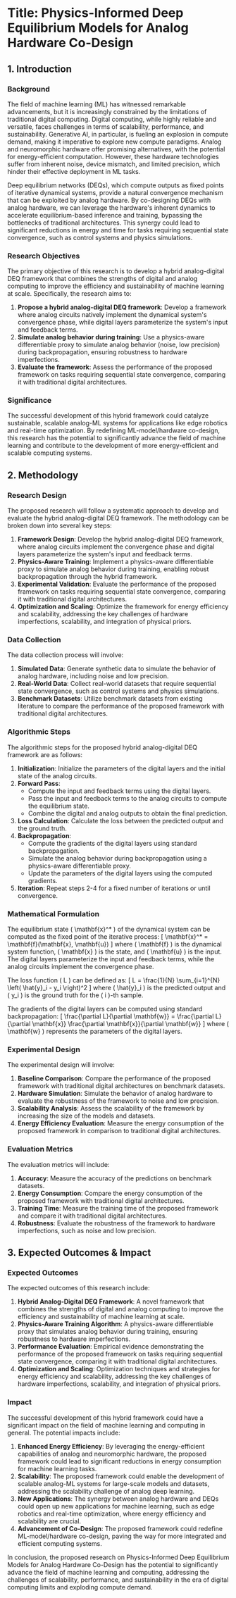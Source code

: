 # Title: Physics-Informed Deep Equilibrium Models for Analog Hardware Co-Design

## 1. Introduction

### Background

The field of machine learning (ML) has witnessed remarkable advancements, but it is increasingly constrained by the limitations of traditional digital computing. Digital computing, while highly reliable and versatile, faces challenges in terms of scalability, performance, and sustainability. Generative AI, in particular, is fueling an explosion in compute demand, making it imperative to explore new compute paradigms. Analog and neuromorphic hardware offer promising alternatives, with the potential for energy-efficient computation. However, these hardware technologies suffer from inherent noise, device mismatch, and limited precision, which hinder their effective deployment in ML tasks.

Deep equilibrium networks (DEQs), which compute outputs as fixed points of iterative dynamical systems, provide a natural convergence mechanism that can be exploited by analog hardware. By co-designing DEQs with analog hardware, we can leverage the hardware's inherent dynamics to accelerate equilibrium-based inference and training, bypassing the bottlenecks of traditional architectures. This synergy could lead to significant reductions in energy and time for tasks requiring sequential state convergence, such as control systems and physics simulations.

### Research Objectives

The primary objective of this research is to develop a hybrid analog-digital DEQ framework that combines the strengths of digital and analog computing to improve the efficiency and sustainability of machine learning at scale. Specifically, the research aims to:

1. **Propose a hybrid analog-digital DEQ framework**: Develop a framework where analog circuits natively implement the dynamical system's convergence phase, while digital layers parameterize the system's input and feedback terms.
2. **Simulate analog behavior during training**: Use a physics-aware differentiable proxy to simulate analog behavior (noise, low precision) during backpropagation, ensuring robustness to hardware imperfections.
3. **Evaluate the framework**: Assess the performance of the proposed framework on tasks requiring sequential state convergence, comparing it with traditional digital architectures.

### Significance

The successful development of this hybrid framework could catalyze sustainable, scalable analog-ML systems for applications like edge robotics and real-time optimization. By redefining ML-model/hardware co-design, this research has the potential to significantly advance the field of machine learning and contribute to the development of more energy-efficient and scalable computing systems.

## 2. Methodology

### Research Design

The proposed research will follow a systematic approach to develop and evaluate the hybrid analog-digital DEQ framework. The methodology can be broken down into several key steps:

1. **Framework Design**: Develop the hybrid analog-digital DEQ framework, where analog circuits implement the convergence phase and digital layers parameterize the system's input and feedback terms.
2. **Physics-Aware Training**: Implement a physics-aware differentiable proxy to simulate analog behavior during training, enabling robust backpropagation through the hybrid framework.
3. **Experimental Validation**: Evaluate the performance of the proposed framework on tasks requiring sequential state convergence, comparing it with traditional digital architectures.
4. **Optimization and Scaling**: Optimize the framework for energy efficiency and scalability, addressing the key challenges of hardware imperfections, scalability, and integration of physical priors.

### Data Collection

The data collection process will involve:

1. **Simulated Data**: Generate synthetic data to simulate the behavior of analog hardware, including noise and low precision.
2. **Real-World Data**: Collect real-world datasets that require sequential state convergence, such as control systems and physics simulations.
3. **Benchmark Datasets**: Utilize benchmark datasets from existing literature to compare the performance of the proposed framework with traditional digital architectures.

### Algorithmic Steps

The algorithmic steps for the proposed hybrid analog-digital DEQ framework are as follows:

1. **Initialization**: Initialize the parameters of the digital layers and the initial state of the analog circuits.
2. **Forward Pass**:
   - Compute the input and feedback terms using the digital layers.
   - Pass the input and feedback terms to the analog circuits to compute the equilibrium state.
   - Combine the digital and analog outputs to obtain the final prediction.
3. **Loss Calculation**: Calculate the loss between the predicted output and the ground truth.
4. **Backpropagation**:
   - Compute the gradients of the digital layers using standard backpropagation.
   - Simulate the analog behavior during backpropagation using a physics-aware differentiable proxy.
   - Update the parameters of the digital layers using the computed gradients.
5. **Iteration**: Repeat steps 2-4 for a fixed number of iterations or until convergence.

### Mathematical Formulation

The equilibrium state \( \mathbf{x}^* \) of the dynamical system can be computed as the fixed point of the iterative process:
\[ \mathbf{x}^* = \mathbf{f}(\mathbf{x}, \mathbf{u}) \]
where \( \mathbf{f} \) is the dynamical system function, \( \mathbf{x} \) is the state, and \( \mathbf{u} \) is the input. The digital layers parameterize the input and feedback terms, while the analog circuits implement the convergence phase.

The loss function \( L \) can be defined as:
\[ L = \frac{1}{N} \sum_{i=1}^{N} \left( \hat{y}_i - y_i \right)^2 \]
where \( \hat{y}_i \) is the predicted output and \( y_i \) is the ground truth for the \( i \)-th sample.

The gradients of the digital layers can be computed using standard backpropagation:
\[ \frac{\partial L}{\partial \mathbf{w}} = \frac{\partial L}{\partial \mathbf{x}} \frac{\partial \mathbf{x}}{\partial \mathbf{w}} \]
where \( \mathbf{w} \) represents the parameters of the digital layers.

### Experimental Design

The experimental design will involve:

1. **Baseline Comparison**: Compare the performance of the proposed framework with traditional digital architectures on benchmark datasets.
2. **Hardware Simulation**: Simulate the behavior of analog hardware to evaluate the robustness of the framework to noise and low precision.
3. **Scalability Analysis**: Assess the scalability of the framework by increasing the size of the models and datasets.
4. **Energy Efficiency Evaluation**: Measure the energy consumption of the proposed framework in comparison to traditional digital architectures.

### Evaluation Metrics

The evaluation metrics will include:

1. **Accuracy**: Measure the accuracy of the predictions on benchmark datasets.
2. **Energy Consumption**: Compare the energy consumption of the proposed framework with traditional digital architectures.
3. **Training Time**: Measure the training time of the proposed framework and compare it with traditional digital architectures.
4. **Robustness**: Evaluate the robustness of the framework to hardware imperfections, such as noise and low precision.

## 3. Expected Outcomes & Impact

### Expected Outcomes

The expected outcomes of this research include:

1. **Hybrid Analog-Digital DEQ Framework**: A novel framework that combines the strengths of digital and analog computing to improve the efficiency and sustainability of machine learning at scale.
2. **Physics-Aware Training Algorithm**: A physics-aware differentiable proxy that simulates analog behavior during training, ensuring robustness to hardware imperfections.
3. **Performance Evaluation**: Empirical evidence demonstrating the performance of the proposed framework on tasks requiring sequential state convergence, comparing it with traditional digital architectures.
4. **Optimization and Scaling**: Optimization techniques and strategies for energy efficiency and scalability, addressing the key challenges of hardware imperfections, scalability, and integration of physical priors.

### Impact

The successful development of this hybrid framework could have a significant impact on the field of machine learning and computing in general. The potential impacts include:

1. **Enhanced Energy Efficiency**: By leveraging the energy-efficient capabilities of analog and neuromorphic hardware, the proposed framework could lead to significant reductions in energy consumption for machine learning tasks.
2. **Scalability**: The proposed framework could enable the development of scalable analog-ML systems for large-scale models and datasets, addressing the scalability challenge of analog deep learning.
3. **New Applications**: The synergy between analog hardware and DEQs could open up new applications for machine learning, such as edge robotics and real-time optimization, where energy efficiency and scalability are crucial.
4. **Advancement of Co-Design**: The proposed framework could redefine ML-model/hardware co-design, paving the way for more integrated and efficient computing systems.

In conclusion, the proposed research on Physics-Informed Deep Equilibrium Models for Analog Hardware Co-Design has the potential to significantly advance the field of machine learning and computing, addressing the challenges of scalability, performance, and sustainability in the era of digital computing limits and exploding compute demand.